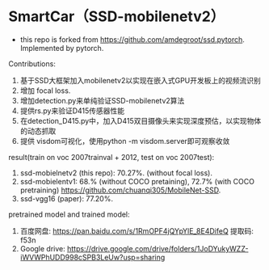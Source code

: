 # SmartCar（SSD-mobilenetv2）

- this repo is forked from https://github.com/amdegroot/ssd.pytorch. Implemented by pytorch.

Contributions:
1. 基于SSD大框架加入mobilenetv2以实现在嵌入式GPU开发板上的视频流识别
2. 增加 focal loss. 
3. 增加detection.py来单纯验证SSD-mobilenetv2算法
4. 提供rs.py来验证D415传感器性能
5. 在detection_D415.py中，加入D415双目摄像头来实现深度预估，以实现物体的动态抓取
6. 提供 visdom可视化，使用python -m visdom.server即可观察收敛


result(train on voc 2007trainval + 2012, test on voc 2007test):
1. ssd-mobielnetv2 (this repo): 70.27%. (without focal loss).
2. ssd-mobielentv1: 68.% (without COCO pretaining), 72.7% (with COCO pretraining)   https://github.com/chuanqi305/MobileNet-SSD.
3. ssd-vgg16 (paper): 77.20%. 

pretrained model and trained model: 

1. 百度网盘: https://pan.baidu.com/s/1RmOPF4jQYpYlE_8E4DifeQ 提取码: f53n 
2. Google drive: https://drive.google.com/drive/folders/1JoDYukyWZZ-iWVWPhUDD998cSPB3LeUw?usp=sharing

